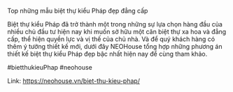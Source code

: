 Top những mẫu biệt thự kiểu Pháp đẹp đẳng cấp

Biệt thự kiểu Pháp đã trở thành một trong những sự lựa chọn hàng đầu của nhiều chủ đầu tư hiện nay khi muốn sở hữu một căn biệt thự xa hoa và đẳng cấp, thể hiện quyền lực và vị thế của chủ nhà. Và để quý khách hàng có thêm ý tưởng thiết kế mới, dưới đây NEOHouse tổng hợp những phương án thiết kế biệt thự kiểu Pháp đẹp bậc nhất hiện nay để cùng tham khảo.

#bietthukieuPhap #neohouse

Link: https://neohouse.vn/biet-thu-kieu-phap/
